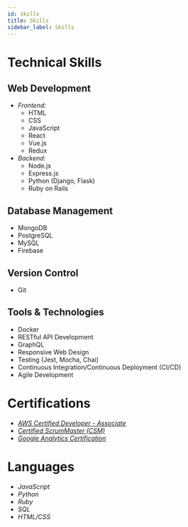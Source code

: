 ```yaml
---
id: skills
title: Skills
sidebar_label: Skills
---
```


# Technical Skills

## Web Development

- *Frontend:*
  - HTML
  - CSS
  - JavaScript
  - React
  - Vue.js
  - Redux
- *Backend:*
  - Node.js
  - Express.js
  - Python (Django, Flask)
  - Ruby on Rails

## Database Management

- MongoDB
- PostgreSQL
- MySQL
- Firebase

## Version Control

- Git

## Tools & Technologies

- Docker
- RESTful API Development
- GraphQL
- Responsive Web Design
- Testing (Jest, Mocha, Chai)
- Continuous Integration/Continuous Deployment (CI/CD)
- Agile Development

# Certifications


- [*AWS Certified Developer - Associate*](https://github.com/your-username/project1)
- [*Certified ScrumMaster (CSM)*](https://github.com/your-username/project1)
- [ *Google Analytics Certification*](https://github.com/your-username/project1)

# Languages

- *JavaScript*
- *Python*
- *Ruby*
- *SQL*
- *HTML/CSS*